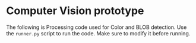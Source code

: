 # Computer Vision prototype
The following is Processing code used for Color and BLOB detection.
Use the `runner.py` script to run the code. Make sure to modify it before running. 
